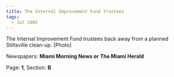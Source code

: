 ```yaml
---  
title: The Internal Improvement Fund trustees  
tags:  
  - Jul 1965  
---  
```

  
The Internal Improvement Fund trustees back away from a planned Stiltsville clean-up. [Photo]  
  
Newspapers: **Miami Morning News or The Miami Herald**  
  
Page: **1**, Section: **B** 

